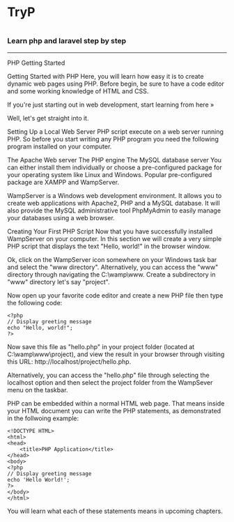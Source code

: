 # TryP 
#
### Learn php and laravel step by step 
<hr>

PHP Getting Started

Getting Started with PHP
Here, you will learn how easy it is to create dynamic web pages using PHP. Before begin, be sure to have a code editor and some working knowledge of HTML and CSS.

If you're just starting out in web development, start learning from here »

Well, let's get straight into it.

Setting Up a Local Web Server
PHP script execute on a web server running PHP. So before you start writing any PHP program you need the following program installed on your computer.

The Apache Web server
The PHP engine
The MySQL database server
You can either install them individually or choose a pre-configured package for your operating system like Linux and Windows. Popular pre-configured package are XAMPP and WampServer.

WampServer is a Windows web development environment. It allows you to create web applications with Apache2, PHP and a MySQL database. It will also provide the MySQL administrative tool PhpMyAdmin to easily manage your databases using a web browser.

Creating Your First PHP Script
Now that you have successfully installed WampServer on your computer. In this section we will create a very simple PHP script that displays the text "Hello, world!" in the browser window.

Ok, click on the WampServer icon somewhere on your Windows task bar and select the "www directory". Alternatively, you can access the "www" directory through navigating the C:\wamp\www. Create a subdirectory in "www" directory let's say "project".

Now open up your favorite code editor and create a new PHP file then type the following code:

```
<?php
// Display greeting message
echo "Hello, world!";
?>
```

Now save this file as "hello.php" in your project folder (located at C:\wamp\www\project), and view the result in your browser through visiting this URL: http://localhost/project/hello.php.

Alternatively, you can access the "hello.php" file through selecting the localhost option and then select the project folder from the WampSever menu on the taskbar.

PHP can be embedded within a normal HTML web page. That means inside your HTML document you can write the PHP statements, as demonstrated in the follwoing example:

```
<!DOCTYPE HTML>
<html>
<head>
    <title>PHP Application</title>
</head>
<body>
<?php
// Display greeting message
echo 'Hello World!';
?>
</body>
</html>
```

You will learn what each of these statements means in upcoming chapters.